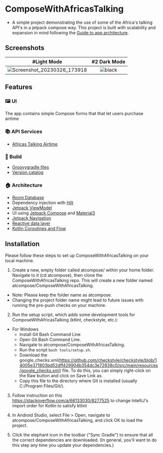 # ComposeWithAfricasTalking
- A simple project demonstrating the use of some of the Africa's talking API's in a
  jetpack compose way. This project is built with scalability and expansion in mind following the [Guide to app architecture](https://developer.android.com/topic/architecture).

## Screenshots
| #Light Mode    | #2 Dark Mode   |
| :---: | :---: |
| ![Screenshot_20230326_173918](https://user-images.githubusercontent.com/28810111/227786216-c562c549-3b6f-468c-89df-40f1481fcd6b.png)   | ![black](https://github.com/ma-za-kpe/ComposeWithAfricasTalking/assets/28810111/a44e9608-f849-4d93-9526-6d85c4da521d)   |

## Features

### 🖼️ UI

The app contains simple Compose forms that that let users purchase airtime

### 📚 API Services
* [Africas Talking Airtime](https://developers.africastalking.com/docs/airtime/sending)

### 🧱 Build

* [Groovygradle files](https://docs.gradle.org/current/userguide/kotlin_dsl.html)
* [Version catalog](https://docs.gradle.org/current/userguide/platforms.html)

### 🏠 Architecture

* [Room Database](https://developer.android.com/training/data-storage/room)
* Dependency injection with [Hilt](https://developer.android.com/training/dependency-injection/hilt-android)
* [Jetpack ViewModel](https://developer.android.com/topic/libraries/architecture/viewmodel)
* UI using [Jetpack Compose](https://developer.android.com/jetpack/compose) and
  [Material3](https://developer.android.com/jetpack/androidx/releases/compose-material3)
* [Jetpack Navigation](https://developer.android.com/jetpack/compose/navigation)
* [Reactive data layer](https://developer.android.com/topic/architecture/data-layer)
* [Kotlin Coroutines and Flow](https://developer.android.com/kotlin/coroutines)

## Installation
Please follow these steps to set up ComposeWithAfricasTalking on your local machine.
1. Create a new, empty folder called atcompose/ within your home folder. Navigate to it (cd atcompose), then clone the ComposeWithAfricasTalking repo. This will create a new folder named atcompose/ComposeWithAfricasTalking.

- Note: Please keep the folder name as atcompose.
- Changing the project folder name might lead to future issues with running the pre-push checks on your machine.

2. Run the setup script, which adds some development tools for ComposeWithAfricasTalking (ktlint, checkstyle, etc.):
-  For Windows
    - Install Git Bash Command Line
    - Open Git Bash Command Line.
    - Navigate to atcompose/ComposeWithAfricasTalking.
    - Run the script `bash tools/setup.sh`.
    - Download the google_checks.xml(https://github.com/checkstyle/checkstyle/blob/14005e371803bd52dff429904b354dc3e72638c0/src/main/resources/google_checks.xml) file. To do this, you can simply right-click on the Raw button and click on Save Link as.
    - Copy this file to the directory where Git is installed (usually C:/Program Files/Git/).

3. Follow instruction on this https://stackoverflow.com/a/66133030/8277525 to change IntelliJ's import order for Kotlin to satisfy ktlint

4. In Android Studio, select File > Open, navigate to atcompose/ComposeWithAfricasTalking, and click OK to load the project.

5. Click the elephant icon in the toolbar ("Sync Gradle") to ensure that all the correct dependencies are downloaded. (In general, you'll want to do this step any time you update your dependencies.)

